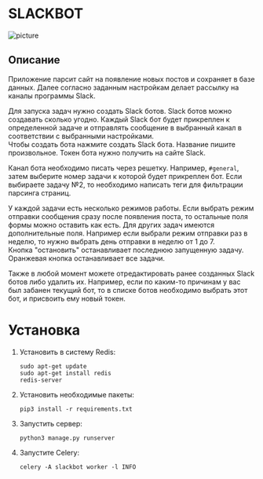 # SLACKBOT 
![picture](https://miro.medium.com/max/4000/1*AB7mUaMbKwZjThYXVIuenQ.jpeg)

## Описание
Приложение парсит сайт на появление новых постов и сохраняет в базе данных. Далее согласно заданным настройкам делает рассылку на каналы программы Slack.

Для запуска задач нужно создать Slack ботов. Slack ботов можно создавать сколько угодно. Каждый Slack бот будет прикреплен к определенной задаче и отправлять сообщение в выбранный канал в соответствии с выбранными настройками.  
Чтобы создать бота нажмите создать Slack бота. Название пишите произвольное. Токен бота нужно получить на сайте Slack.

Канал бота необходимо писать через решетку. Например, `#general`,  
затем выберите номер задачи к которой будет прикреплен бот. Если выбираете задачу №2, то необходимо написать теги для фильтрации парсинга страниц.

У каждой задачи есть несколько режимов работы. Если выбрать режим отправки сообщения сразу после появления поста, то остальные поля формы можно оставить как есть. Для других задач имеются дополнительные поля. Например если выбрали режим отправки раз в неделю, то нужно выбрать день отправки в неделю от 1 до 7.  
Кнопка "остановить" останавливает последнюю запущенную задачу. Оранжевая кнопка останавливает все задачи.

Также в любой момент можете отредактировать ранее созданных Slack ботов либо удалить их. Например, если по каким-то причинам у вас был забанен текущий бот, то в списке ботов необходимо выбрать этот бот, и присвоить ему новый токен.


# Установка

1. Установить в систему Redis:  
   ```
   sudo apt-get update
   sudo apt-get install redis
   redis-server
   ```

2. Установить необходимые пакеты:  
   ```
   pip3 install -r requirements.txt
   ```

3. Запустить сервер:  
   ```
   python3 manage.py runserver
   ```

4. Запустите Celery:  
   ```
   celery -A slackbot worker -l INFO
   ```
